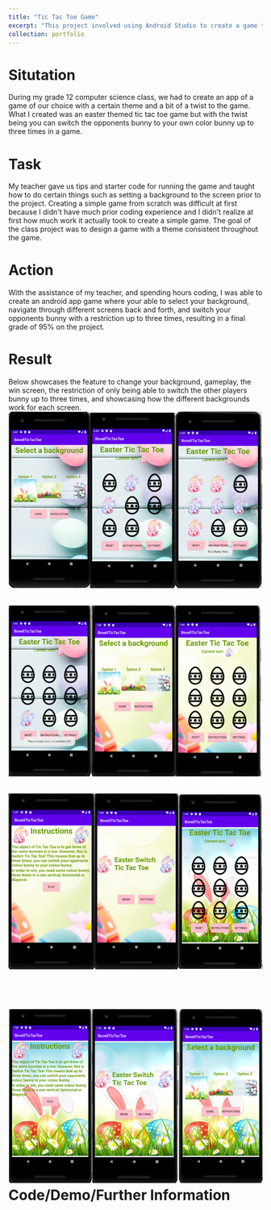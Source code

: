 ```yaml
---
title: "Tic Tac Toe Game"
excerpt: "This project involved using Android Studio to create a game that can be played against another person. <br/><img src='/images/tictactoe.png'>"
collection: portfolio
---
```


Situtation
======
During my grade 12 computer science class, we had to create an app of a game of our choice with a certain theme and a bit of a twist to the game. What I created was an easter themed tic tac toe game but with the twist being you can switch the opponents bunny to your own color bunny up to three times in a game.

Task
======
My teacher gave us tips and starter code for running the game and taught how to do certain things such as setting a background to the screen prior to the project. Creating a simple game from scratch was difficult at first because I didn't have much prior coding experience and I didn't realize at first how much work it actually took to create a simple game. The goal of the class project was to design a game with a theme consistent throughout the game.

Action
======
With the assistance of my teacher, and spending hours coding, I was able to create an android app game where your able to select your background, navigate through different screens back and forth, and switch your opponents bunny with a restriction up to three times, resulting in a final grade of 95% on the project.

Result
======
Below showcases the feature to change your background, gameplay, the win screen, the restriction of only being able to switch the other players bunny up to three times, and showcasing how the different backgrounds work for each screen.
<br/><img src='/images/tictactoe2.png'>

<br/><img src='/images/tictactoe3.png'>

<br/><img src='/images/tictactoe4.png'>

<br/><img src='/images/tictactoe5.png'>
Code/Demo/Further Information
======



